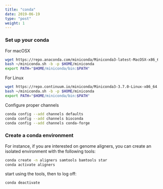 ```yaml
---
title: "conda"
date: 2019-06-19
type: "post"
weight: 1
---
```


### Set up your conda

For macOSX

```bash
wget https://repo.anaconda.com/miniconda/Miniconda3-latest-MacOSX-x86_64.sh -O ~/miniconda.sh
bash ~/miniconda.sh -b -p $HOME/miniconda
export PATH="$HOME/miniconda/bin:$PATH"
```

For Linux

```bash
wget https://repo.continuum.io/miniconda/Miniconda3-3.7.0-Linux-x86_64.sh -O ~/miniconda.sh
bash ~/miniconda.sh -b -p $HOME/miniconda
export PATH="$HOME/miniconda/bin:$PATH"
```

Configure proper channels

```bash
conda config --add channels defaults
conda config --add channels bioconda
conda config --add channels conda-forge
```

### Create a conda environment

For instance, if you are interested on genome aligners, you can create an
isolated environment with the following tools:

```bash
conda create -n aligners samtools bamtools star
conda activate aligners
```

start using the tools, then to log off:

```bash
conda deactivate
```